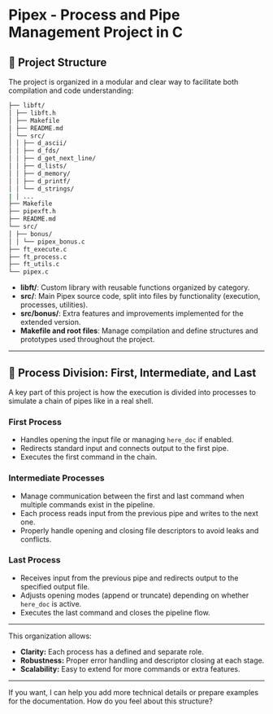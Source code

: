 # Pipex - Process and Pipe Management Project in C

## 📁 Project Structure

The project is organized in a modular and clear way to facilitate both compilation and code understanding:
```bash
├── libft/
│ ├── libft.h
│ ├── Makefile
│ ├── README.md
│ └── src/
│ │ ├── d_ascii/
│ │ ├── d_fds/
│ │ ├── d_get_next_line/
│ │ ├── d_lists/
│ │ ├── d_memory/
│ │ ├── d_printf/
│ │ └── d_strings/
| │ ...
├── Makefile
├── pipexft.h
├── README.md
└── src/
│ ├── bonus/
│ │ └── pipex_bonus.c
├── ft_execute.c
├── ft_process.c
├── ft_utils.c
└── pipex.c
```

* **libft/**: Custom library with reusable functions organized by category.  
* **src/**: Main Pipex source code, split into files by functionality (execution, processes, utilities).  
* **src/bonus/**: Extra features and improvements implemented for the extended version.  
* **Makefile and root files**: Manage compilation and define structures and prototypes used throughout the project.

---

## 🚀 Process Division: First, Intermediate, and Last

A key part of this project is how the execution is divided into processes to simulate a chain of pipes like in a real shell.

### First Process

* Handles opening the input file or managing `here_doc` if enabled.  
* Redirects standard input and connects output to the first pipe.  
* Executes the first command in the chain.

### Intermediate Processes

* Manage communication between the first and last command when multiple commands exist in the pipeline.  
* Each process reads input from the previous pipe and writes to the next one.  
* Properly handle opening and closing file descriptors to avoid leaks and conflicts.

### Last Process

* Receives input from the previous pipe and redirects output to the specified output file.  
* Adjusts opening modes (append or truncate) depending on whether `here_doc` is active.  
* Executes the last command and closes the pipeline flow.

---

This organization allows:

* **Clarity:** Each process has a defined and separate role.  
* **Robustness:** Proper error handling and descriptor closing at each stage.  
* **Scalability:** Easy to extend for more commands or extra features.

---

If you want, I can help you add more technical details or prepare examples for the documentation. How do you feel about this structure?
